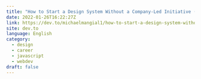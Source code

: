 ```yaml
---
title: "How to Start a Design System Without a Company-Led Initiative (A Use Case for Non-Enterprise Businesses)"
date: 2022-01-26T16:22:27Z
link: https://dev.to/michaelmangial1/how-to-start-a-design-system-without-a-company-led-initiative-a-use-case-for-non-enterprise-businesses-5fo1?utm_medium=RSS&utm_source=news.12bit.vn
site: dev.to
language: English
category:
  - design
  - career
  - javascript
  - webdev
draft: false
---
```

